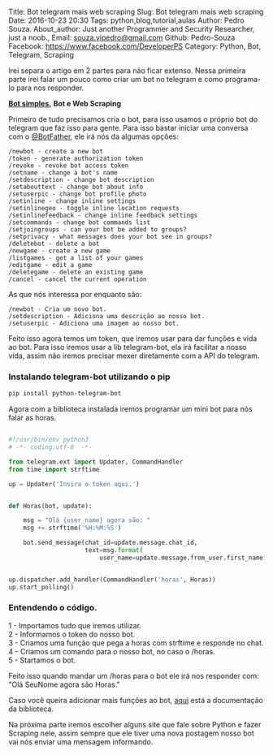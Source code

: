 Title: Bot telegram mais web scraping
Slug: Bot telegram mais web scraping
Date: 2016-10-23 20:30
Tags: python,blog,tutorial,aulas
Author: Pedro Souza.
About_author: Just another Programmer and Security Researcher, just a noob., 
Email:  souza.vipedro@gmail.com
Github: Pedro-Souza
Facebook: https://www.facebook.com/DeveloperPS
Category: Python, Bot, Telegram, Scraping


Irei separa o artigo em 2 partes para não ficar extenso. Nessa primeira 
parte irei falar um pouco como criar um bot no telegram e como 
programa-lo para nos responder.

[**Bot simples.**](/bot-telegram-e-web-scraping.md)
**Bot e Web Scraping**

Primeiro de tudo precisamos cria o bot, para isso usamos o próprio bot 
do telegram que faz isso para gente. Para isso bastar iniciar uma 
conversa com o [@BotFather](https://web.telegram.org/#/im?p=@BotFather), ele irá nós da algumas 
opções:

```
/newbot - create a new bot
/token - generate authorization token
/revoke - revoke bot access token
/setname - change a bot's name
/setdescription - change bot description
/setabouttext - change bot about info
/setuserpic - change bot profile photo
/setinline - change inline settings
/setinlinegeo - toggle inline location requests
/setinlinefeedback - change inline feedback settings
/setcommands - change bot commands list
/setjoingroups - can your bot be added to groups?
/setprivacy - what messages does your bot see in groups?
/deletebot - delete a bot
/newgame - create a new game
/listgames - get a list of your games
/editgame - edit a game
/deletegame - delete an existing game
/cancel - cancel the current operation

```

As que nós interessa por enquanto são:

```
/newbot - Cria um novo bot. 
/setdescription - Adiciona uma descrição ao nosso bot.
/setuserpic - Adiciona uma imagem ao nosso bot.
```

Feito isso agora temos um token, que iremos usar para dar funções e vida 
ao bot. Para isso iremos usar a lib telegram-bot, ela irá facilitar a 
nosso vida, assim não iremos precisar mexer diretamente com a API do 
telegram.

### Instalando telegram-bot utilizando o pip

```bash 
pip install python-telegram-bot
```

Agora com a biblioteca instalada iremos programar um mini bot para nós falar as horas.

```python

#!/usr/bin/env python3
# -*- coding:utf-8  -*-

from telegram.ext import Updater, CommandHandler
from time import strftime

up = Updater('Insira o token aqui.')


def Horas(bot, update):

    msg = "Olá {user_name} agora são: "
    msg += strftime('%H:%M:%S')

    bot.send_message(chat_id=update.message.chat_id,
                     text=msg.format(
                         user_name=update.message.from_user.first_name))


up.dispatcher.add_handler(CommandHandler('horas', Horas))
up.start_polling()

```

### Entendendo o código. 

1 - Importamos tudo que iremos utilizar. <br >
2 - Informamos o token do nosso bot. <br >
3 - Criamos uma função que pega a horas com strftime e responde no chat. <br >
4 - Criamos um comando para o nosso bot, no caso o /horas. <br >
5 - Startamos o bot.<br >

Feito isso quando mandar um /horas para o bot ele irá nos responder com: "Olá SeuNome agora são 
Horas."

Caso você queira adicionar mais funções ao bot, 
[aqui](http://python-telegram-bot.readthedocs.io/en/latest/) está a documentação da biblioteca.

Na próxima parte iremos escolher alguns site que fale sobre Python e fazer Scraping nele, assim 
sempre que ele tiver uma nova postagem nosso bot vai nós enviar uma mensagem informando.



